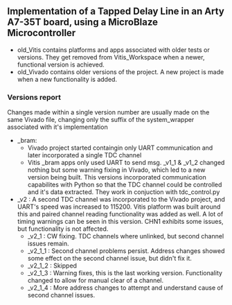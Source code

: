 ## Implementation of a Tapped Delay Line in an Arty A7-35T board, using a MicroBlaze Microcontroller

- old_Vitis contains platforms and apps associated with older tests or versions. They get removed from Vitis_Workspace when a newer, functional version is achieved.
- old_Vivado contains older versions of the project. A new project is made when a new functionality is added.

### Versions report

Changes made within a single version number are usually made on the same Vivado file, changing only the suffix of the system_wrapper associated with it's implementation

- _bram: 
  - Vivado project started containgin only UART communication and later incorporated a single TDC channel
  - Vitis _bram apps only used UART to send msg.
          _v1_1 & _v1_2 changed nothing but some warning fixing in Vivado, which led to a new version being built. This versions incorporated communication capabilites with Python so that the TDC channel could be controlled and it's data extracted. They work in conjuction with tdc_control.py
- _v2  : 
  A second TDC channel was incorporated to the Vivado project, and UART's speed was increased to 115200. Vitis platform was built around this and paired channel reading functionality was added as well. A lot of timing warnings can be seen in this version. CHN1 exhibits some issues, but functionality is not affected.
  - _v2_1 : CW fixing. TDC channels where unlinked, but second channel issues remain.
  - _v2_1_1 : Second channel problems persist. Address changes showed some effect on the second channel issue, but didn't fix it.
  - _v2_1_2 : Skipped
  - _v2_1_3 : Warning fixes, this is the last working version. Functionality changed to allow for manual clear of a channel.
  - _v2_1_4 : More address changes to attempt and understand cause of second channel issues.